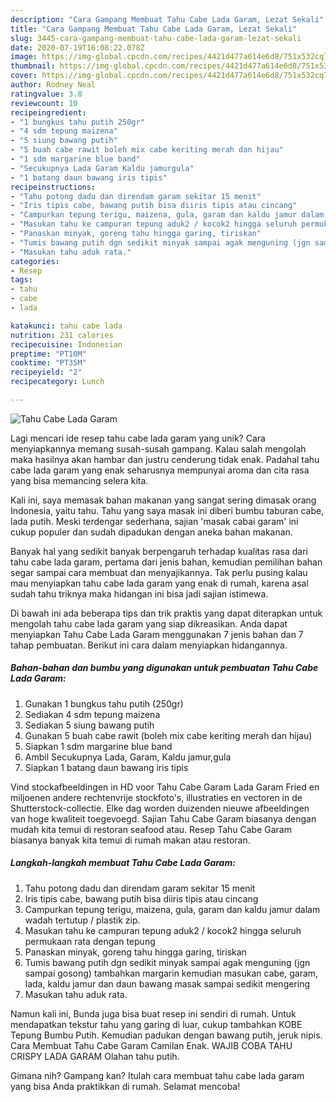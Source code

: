 ```yaml
---
description: "Cara Gampang Membuat Tahu Cabe Lada Garam, Lezat Sekali"
title: "Cara Gampang Membuat Tahu Cabe Lada Garam, Lezat Sekali"
slug: 3445-cara-gampang-membuat-tahu-cabe-lada-garam-lezat-sekali
date: 2020-07-19T16:08:22.078Z
image: https://img-global.cpcdn.com/recipes/4421d477a614e6d8/751x532cq70/tahu-cabe-lada-garam-foto-resep-utama.jpg
thumbnail: https://img-global.cpcdn.com/recipes/4421d477a614e6d8/751x532cq70/tahu-cabe-lada-garam-foto-resep-utama.jpg
cover: https://img-global.cpcdn.com/recipes/4421d477a614e6d8/751x532cq70/tahu-cabe-lada-garam-foto-resep-utama.jpg
author: Rodney Neal
ratingvalue: 3.8
reviewcount: 10
recipeingredient:
- "1 bungkus tahu putih 250gr"
- "4 sdm tepung maizena"
- "5 siung bawang putih"
- "5 buah cabe rawit boleh mix cabe keriting merah dan hijau"
- "1 sdm margarine blue band"
- "Secukupnya Lada Garam Kaldu jamurgula"
- "1 batang daun bawang iris tipis"
recipeinstructions:
- "Tahu potong dadu dan direndam garam sekitar 15 menit"
- "Iris tipis cabe, bawang putih bisa diiris tipis atau cincang"
- "Campurkan tepung terigu, maizena, gula, garam dan kaldu jamur dalam wadah tertutup / plastik zip."
- "Masukan tahu ke campuran tepung aduk2 / kocok2 hingga seluruh permukaan rata dengan tepung"
- "Panaskan minyak, goreng tahu hingga garing, tiriskan"
- "Tumis bawang putih dgn sedikit minyak sampai agak menguning (jgn sampai gosong) tambahkan margarin kemudian masukan cabe, garam, lada, kaldu jamur dan daun bawang masak sampai sedikit mengering"
- "Masukan tahu aduk rata."
categories:
- Resep
tags:
- tahu
- cabe
- lada

katakunci: tahu cabe lada 
nutrition: 231 calories
recipecuisine: Indonesian
preptime: "PT10M"
cooktime: "PT35M"
recipeyield: "2"
recipecategory: Lunch

---
```



![Tahu Cabe Lada Garam](https://img-global.cpcdn.com/recipes/4421d477a614e6d8/751x532cq70/tahu-cabe-lada-garam-foto-resep-utama.jpg)

Lagi mencari ide resep tahu cabe lada garam yang unik? Cara menyiapkannya memang susah-susah gampang. Kalau salah mengolah maka hasilnya akan hambar dan justru cenderung tidak enak. Padahal tahu cabe lada garam yang enak seharusnya mempunyai aroma dan cita rasa yang bisa memancing selera kita.

Kali ini, saya memasak bahan makanan yang sangat sering dimasak orang Indonesia, yaitu tahu. Tahu yang saya masak ini diberi bumbu taburan cabe, lada putih. Meski terdengar sederhana, sajian &#39;masak cabai garam&#39; ini cukup populer dan sudah dipadukan dengan aneka bahan makanan.

Banyak hal yang sedikit banyak berpengaruh terhadap kualitas rasa dari tahu cabe lada garam, pertama dari jenis bahan, kemudian pemilihan bahan segar sampai cara membuat dan menyajikannya. Tak perlu pusing kalau mau menyiapkan tahu cabe lada garam yang enak di rumah, karena asal sudah tahu triknya maka hidangan ini bisa jadi sajian istimewa.


Di bawah ini ada beberapa tips dan trik praktis yang dapat diterapkan untuk mengolah tahu cabe lada garam yang siap dikreasikan. Anda dapat menyiapkan Tahu Cabe Lada Garam menggunakan 7 jenis bahan dan 7 tahap pembuatan. Berikut ini cara dalam menyiapkan hidangannya.

<!--inarticleads1-->

##### Bahan-bahan dan bumbu yang digunakan untuk pembuatan Tahu Cabe Lada Garam:

1. Gunakan 1 bungkus tahu putih (250gr)
1. Sediakan 4 sdm tepung maizena
1. Sediakan 5 siung bawang putih
1. Gunakan 5 buah cabe rawit (boleh mix cabe keriting merah dan hijau)
1. Siapkan 1 sdm margarine blue band
1. Ambil Secukupnya Lada, Garam, Kaldu jamur,gula
1. Siapkan 1 batang daun bawang iris tipis


Vind stockafbeeldingen in HD voor Tahu Cabe Garam Lada Garam Fried en miljoenen andere rechtenvrije stockfoto&#39;s, illustraties en vectoren in de Shutterstock-collectie. Elke dag worden duizenden nieuwe afbeeldingen van hoge kwaliteit toegevoegd. Sajian Tahu Cabe Garam biasanya dengan mudah kita temui di restoran seafood atau. Resep Tahu Cabe Garam biasanya banyak kita temui di rumah makan atau restoran. 

<!--inarticleads2-->

##### Langkah-langkah membuat Tahu Cabe Lada Garam:

1. Tahu potong dadu dan direndam garam sekitar 15 menit
1. Iris tipis cabe, bawang putih bisa diiris tipis atau cincang
1. Campurkan tepung terigu, maizena, gula, garam dan kaldu jamur dalam wadah tertutup / plastik zip.
1. Masukan tahu ke campuran tepung aduk2 / kocok2 hingga seluruh permukaan rata dengan tepung
1. Panaskan minyak, goreng tahu hingga garing, tiriskan
1. Tumis bawang putih dgn sedikit minyak sampai agak menguning (jgn sampai gosong) tambahkan margarin kemudian masukan cabe, garam, lada, kaldu jamur dan daun bawang masak sampai sedikit mengering
1. Masukan tahu aduk rata.


Namun kali ini, Bunda juga bisa buat resep ini sendiri di rumah. Untuk mendapatkan tekstur tahu yang garing di luar, cukup tambahkan KOBE Tepung Bumbu Putih. Kemudian padukan dengan bawang putih, jeruk nipis. Cara Membuat Tahu Cabe Garam Camilan Enak. WAJIB COBA TAHU CRISPY LADA GARAM Olahan tahu putih. 

Gimana nih? Gampang kan? Itulah cara membuat tahu cabe lada garam yang bisa Anda praktikkan di rumah. Selamat mencoba!
